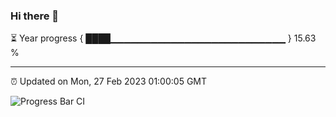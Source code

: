 ### Hi there 👋

⏳ Year progress { ████▁▁▁▁▁▁▁▁▁▁▁▁▁▁▁▁▁▁▁▁▁▁▁▁▁▁ } 15.63 %

---

⏰ Updated on Mon, 27 Feb 2023 01:00:05 GMT

![Progress Bar CI](https://github.com/liununu/liununu/workflows/Progress%20Bar%20CI/badge.svg)
